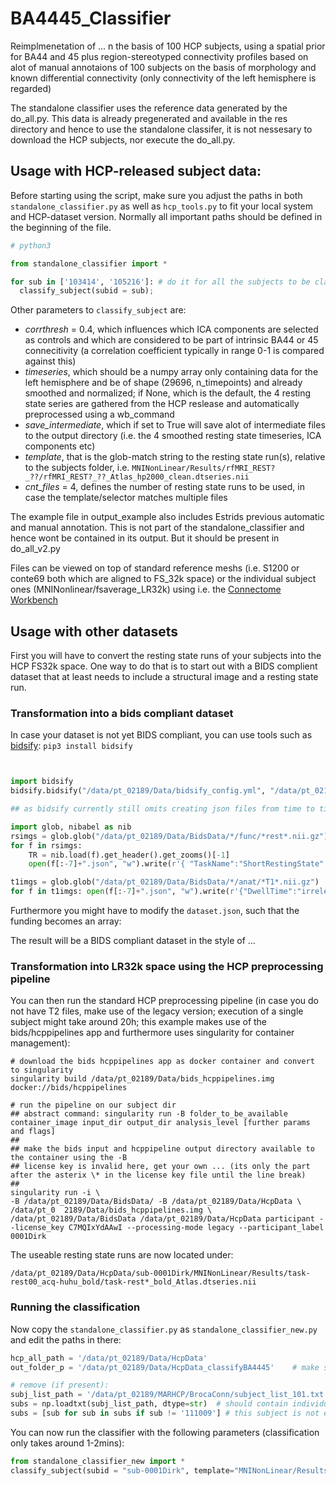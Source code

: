 # BA4445_Classifier

Reimplmenetation of ... n the basis of 100 HCP subjects, using a spatial prior for BA44 and 45 plus region-stereotyped connectivity profiles based on alot of manual annotaions of 100 subjects on the basis of morphology and known differential connectivity (only connectivity of the left hemisphere is regarded)

The standalone classifier uses the reference data generated by the do_all.py. This data is already pregenerated and available in the res directory and hence to use the standalone classifer, it is not nessesary to download the HCP subjects, nor execute the do_all.py.


## Usage with HCP-released subject data:

Before starting using the script, make sure you adjust the paths in both `standalone_classifier.py` as well as `hcp_tools.py` to fit your local system and HCP-dataset version. Normally all important paths should be defined in the beginning of the file.

```python
# python3

from standalone_classifier import *

for sub in ['103414', '105216']: # do it for all the subjects to be classified
  classify_subject(subid = sub);
```

Other parameters to `classify_subject` are: 
* *corrthresh* = 0.4, which influences which ICA components are selected as controls and which are considered to be part of intrinsic BA44 or 45 connecitivity (a correlation coefficient typically in range 0-1 is compared against this)
* *timeseries*, which should be a numpy array only containing data for the left hemisphere and be of shape (29696, n_timepoints) and already smoothed and normalized; if None, which is the default, the 4 resting state series are gathered from the HCP reslease and automatically preprocessed using a wb_command
* *save_intermediate*, which if set to True will save alot of intermediate files to the output directory (i.e. the 4 smoothed resting state timeseries, ICA components etc)
* *template*, that is the glob-match string to the resting state run(s), relative to the subjects folder, i.e. `MNINonLinear/Results/rfMRI_REST?_??/rfMRI_REST?_??_Atlas_hp2000_clean.dtseries.nii`
* *cnt_files* = 4, defines the number of resting state runs to be used, in case the template/selector matches multiple files

The example file in output_example also includes Estrids previous automatic and manual annotation. This is not part of the standalone_classifier and hence wont be contained in its output. But it should be present in do_all_v2.py

Files can be viewed on top of standard reference meshs (i.e. S1200 or conte69 both which are aligned to FS_32k space) or the individual subject ones (MNINonlinear/fsaverage_LR32k) using i.e. the [Connectome Workbench](https://humanconnectome.org/software/connectome-workbench)

## Usage with other datasets

First you will have to convert the resting state runs of your subjects into the HCP FS32k space. One way to do that is to start out with a BIDS complient dataset that at least needs to include a structural image and a resting state run. 


### Transformation into a bids compliant dataset
In case your dataset is not yet BIDS compliant, you can use tools such as [bidsify]():
`pip3 install bidsify`

```YAML



```

```python
import bidsify
bidsify.bidsify("/data/pt_02189/Data/bidsify_config.yml", "/data/pt_02189/Data/RawDataset", "/data/pt_02189/Data/BidsData", False)

## as bidsify currently still omits creating json files from time to time, we have to create them by hand

import glob, nibabel as nib
rsimgs = glob.glob("/data/pt_02189/Data/BidsData/*/func/*rest*.nii.gz")
for f in rsimgs:
	TR = nib.load(f).get_header().get_zooms()[-1]
	open(f[:-7]+".json", "w").write(r'{ "TaskName":"ShortRestingState", "RepetitionTime": %s }' % (str(TR)) )

t1imgs = glob.glob("/data/pt_02189/Data/BidsData/*/anat/*T1*.nii.gz")
for f in t1imgs: open(f[:-7]+".json", "w").write(r'{"DwellTime":"irrelevant"}')

```

Furthermore you might have to modify the `dataset.json`, such that the funding becomes an array:

The result will be a BIDS compliant dataset in the style of ...


### Transformation into LR32k space using the HCP preprocessing pipeline

You can then run the standard HCP preprocessing pipeline (in case you do not have T2 files, make use of the legacy version; execution of a single subject might take around 20h; this example makes use of the bids/hcppipelines app and furthermore uses singularity for container management):

```
# download the bids hcppipelines app as docker container and convert to singularity
singularity build /data/pt_02189/Data/bids_hcppipelines.img docker://bids/hcppipelines

# run the pipeline on our subject dir
## abstract command: singularity run -B folder_to_be_available container_image input_dir output_dir analysis_level [further params and flags]
##
## make the bids input and hcppipeline output directory available to the container using the -B 
## license key is invalid here, get your own ... (its only the part after the asterix \* in the license key file until the line break)
##
singularity run -i \
-B /data/pt_02189/Data/BidsData/ -B /data/pt_02189/Data/HcpData \
/data/pt_0  2189/Data/bids_hcppipelines.img \
/data/pt_02189/Data/BidsData /data/pt_02189/Data/HcpData participant --license_key C7MQIxYdAAwI --processing-mode legacy --participant_label 0001Dirk
```

The useable resting state runs are now located under:

`/data/pt_02189/Data/HcpData/sub-0001Dirk/MNINonLinear/Results/task-rest00_acq-huhu_bold/task-rest*_bold_Atlas.dtseries.nii`

### Running the classification

Now copy the `standalone_classifier.py` as `standalone_classifier_new.py` and edit the paths in there:
```python
hcp_all_path = '/data/pt_02189/Data/HcpData'
out_folder_p = '/data/pt_02189/Data/HcpData_classifyBA4445'    # make sure this folder exisits

# remove (if present):
subj_list_path = '/data/pt_02189/MARHCP/BrocaConn/subject_list_101.txt'
subs = np.loadtxt(subj_list_path, dtype=str)  # should contain individual rows of strings like '100307'
subs = [sub for sub in subs if sub != '111009'] # this subject is not existing in the HCP500 distribution

```

You can now run the classifier with the following parameters (classification only takes around 1-2mins):

```python
from standalone_classifier_new import *
classify_subject(subid = "sub-0001Dirk", template="MNINonLinear/Results/task-rest00_acq-huhu_bold/task-rest*_bold_Atlas.dtseries.nii", cnt_files=1);
```








